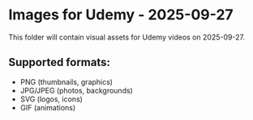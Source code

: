 # Images for Udemy - 2025-09-27

This folder will contain visual assets for Udemy videos on 2025-09-27.

## Supported formats:
- PNG (thumbnails, graphics)
- JPG/JPEG (photos, backgrounds)
- SVG (logos, icons)
- GIF (animations)

